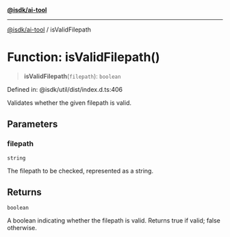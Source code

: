 [**@isdk/ai-tool**](../README.md)

***

[@isdk/ai-tool](../globals.md) / isValidFilepath

# Function: isValidFilepath()

> **isValidFilepath**(`filepath`): `boolean`

Defined in: @isdk/util/dist/index.d.ts:406

Validates whether the given filepath is valid.

## Parameters

### filepath

`string`

The filepath to be checked, represented as a string.

## Returns

`boolean`

A boolean indicating whether the filepath is valid. Returns true if valid; false otherwise.
